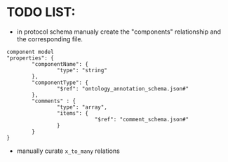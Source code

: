 # TODO LIST:

- in protocol schema manualy create the "components" relationship and the corresponding file.

```
component model
"properties": {
		"componentName": {
				"type": "string"
		},
		"componentType": {
				"$ref": "ontology_annotation_schema.json#"
		},
		"comments" : {
				"type": "array",
				"items": {
							"$ref": "comment_schema.json#"
				}
		}
}
```

- manually curate `x_to_many` relations
